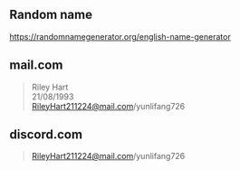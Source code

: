 ## Random name
https://randomnamegenerator.org/english-name-generator
## mail.com
> Riley Hart  
> 21/08/1993  
> RileyHart211224@mail.com/yunlifang726  
## discord.com
> RileyHart211224@mail.com/yunlifang726